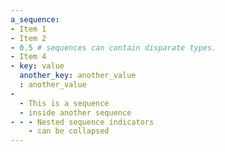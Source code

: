 ```yaml
---
a_sequence:
- Item 1
- Item 2
- 0.5 # sequences can contain disparate types.
- Item 4
- key: value
  another_key: another_value
  : another_value
-
  - This is a sequence
  - inside another sequence
- - - Nested sequence indicators
    - can be collapsed
---
```

